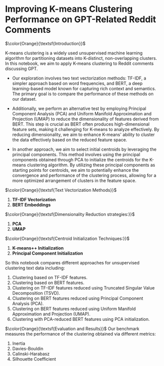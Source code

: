 # Improving K-means Clustering Performance on GPT-Related Reddit Comments

$\color{Orange}{\textsf{Introduction}}$

K-means clustering is a widely used unsupervised machine learning algorithm for partitioning datasets into K-distinct, non-overlapping clusters. In this notebook, we aim to apply K-means clustering to Reddit comments discussing GPT.

- Our exploration involves two text vectorization methods: TF-IDF, a simpler approach based on word frequencies, and BERT, a deep learning-based model known for capturing rich context and semantics. The primary goal is to compare the performance of these methods on our dataset.

- Additionally, we perform an alternative test by employing Principal Component Analysis (PCA) and Uniform Manifold Approximation and Projection (UMAP) to reduce the dimensionality of features derived from BERT. This step is crucial as BERT often produces high-dimensional feature sets, making it challenging for K-means to analyze effectively. By reducing dimensionality, we aim to enhance K-means' ability to cluster the data effectively based on the reduced feature space.

- In another approach, we aim to select initial centroids by leveraging the principal components. This method involves using the principal components obtained through PCA to initialize the centroids for the K-means clustering algorithm. By utilizing these principal components as starting points for centroids, we aim to potentially enhance the convergence and performance of the clustering process, allowing for a more optimized arrangement of clusters in the feature space.

$\color{Orange}{\textsf{Text Vectorization Methods}}$

1. **TF-IDF Vectorization**
2. **BERT Embeddings**

$\color{Orange}{\textsf{Dimensionality Reduction strategies:}}$
1. **PCA**
2. **UMAP**

$\color{Orange}{\textsf{Centroid Initialization Techniques:}}$
1. **K-means++ Initialization**
2. **Principal Component Initialization**

So this notebook compares different approaches for unsupervised clustering text data including:

1. Clustering based on TF-IDF features.
2. Clustering based on BERT features.
3. Clustering on TF-IDF features reduced using Truncated Singular Value Decomposition (TSVD).
4. Clustering on BERT features reduced using Principal Component Analysis (PCA).
5. Clustering on BERT features reduced using Uniform Manifold Approximation and Projection (UMAP).
6. Clustering with PCA-reduced BERT features using PCA initialization.

$\color{Orange}{\textsf{Evaluation and Results}}$
Our benchmark measures the performance of the clustering obtained via different metrics:
1. Inertia
2. Davies-Bouldin
3. Calinski-Harabasz
4. Silhouette Coefficient
